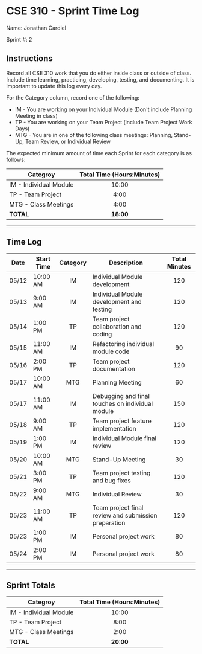 # CSE 310 - Sprint Time Log

Name: Jonathan Cardiel

Sprint #: 2

## Instructions

Record all CSE 310 work that you do either inside class or outside of class. Include time learning, practicing, developing, testing, and documenting. It is important to update this log every day.

For the Category column, record one of the following:
* IM - You are working on your Individual Module (Don't include Planning Meeting in class)
* TP - You are working on your Team Project (include Team Project Work Days)
* MTG - You are in one of the following class meetings: Planning, Stand-Up, Team Review, or Individual Review

The expected minimum amount of time each Sprint for each category is as follows:

| Categroy | Total Time (Hours:Minutes) |
|---|:---:|
| IM - Individual Module | 10:00 |
| TP - Team Project | 4:00 |
| MTG - Class Meetings | 4:00 |
| **TOTAL** | **18:00** |

---

## Time Log

| Date | Start Time | Category | Description | Total Minutes |
|---|---|:---:|---|:---:|
| 05/12 | 10:00 AM | IM | Individual Module development | 120 |
| 05/13 | 9:00 AM | IM | Individual Module development and testing | 120 |
| 05/14 | 1:00 PM | TP | Team project collaboration and coding | 120 |
| 05/15 | 11:00 AM | IM | Refactoring individual module code | 90 |
| 05/16 | 2:00 PM | TP | Team project documentation | 120 |
| 05/17 | 10:00 AM | MTG | Planning Meeting | 60 |
| 05/17 | 11:00 AM | IM | Debugging and final touches on individual module | 150 |
| 05/18 | 9:00 AM | TP | Team project feature implementation | 120 |
| 05/19 | 1:00 PM | IM | Individual Module final review | 120 |
| 05/20 | 10:00 AM | MTG | Stand-Up Meeting | 30 |
| 05/21 | 3:00 PM | TP | Team project testing and bug fixes | 120 |
| 05/22 | 9:00 AM | MTG | Individual Review | 30 |
| 05/23 | 11:00 AM | TP | Team project final review and submission preparation | 120 |
| 05/23 | 1:00 PM | IM | Personal project work | 80 |
| 05/24 | 2:00 PM | IM | Personal project work | 80 |

---

## Sprint Totals

| Categroy | Total Time (Hours:Minutes) |
|---|:---:|
| IM - Individual Module | 10:00 |
| TP - Team Project | 8:00 |
| MTG - Class Meetings | 2:00 |
| **TOTAL** | **20:00** |